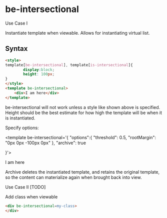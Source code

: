 # be-intersectional

Use Case I

Instantiate template when viewable.  Allows for instantiating virtual list.

## Syntax

```html
<style>
template[be-intersectional], template[is-intersectional]{
        display:block;
        height: 100px;
}
</style>
<template be-intersectional>
    <div>I am here</div>
</template>
```

be-intersectional will not work unless a style like shown above is specified.  Height should be the best estimate for how high the template will be when it is instantiated.

Specify options:

<template be-intersectional='{
    "options":{
        "threshold": 0.5,
        "rootMargin": "0px 0px -100px 0px"
    },
    "archive": true

}'>
    <div>I am here</div>
</template>

Archive deletes the instantiated template, and retains the original template, so the content can materialize again when brought back into view.

Use Case II [TODO]

Add class when viewable

```html
<div be-intersectional=my-class>
</div>
```

